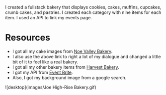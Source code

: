 I created a fullstack bakery that displays cookies, cakes, muffins, cupcakes, crumb cakes, and pastries.  I created each category with nine items for each item.  I used an API to link my events page.

# Resources
- I got all my cake images from [Noe Valley Bakery](https://noevalleybakery.com/).
- I also use the above link to right a lot of my dialogue and changed a little bit of it to feel like a real bakery.
- I got all my other bakery items from [Harvest Bakery](http://harvestbakery.com/).
- I got my API from [Event Brite](https://www.eventbrite.com/u/175066008455/).
- Also, I got my background image from a google search.

![desktop](images/Joe High-Rise Bakery.gif)